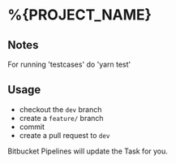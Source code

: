 # %{PROJECT_NAME}

## Notes

For running 'testcases' do 'yarn test'

## Usage

- checkout the `dev` branch
- create a `feature/` branch
- commit
- create a pull request to `dev`

Bitbucket Pipelines will update the Task for you.

